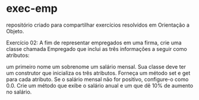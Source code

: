 # exec-emp
repositório criado para compartilhar exercícios resolvidos em Orientação a Objeto.

Exercício 02: A fim de representar empregados em uma firma, crie uma classe chamada Empregado que inclui as três informações a seguir como atributos:

um primeiro nome
um sobrenome
um salário mensal.
Sua classe deve ter um construtor que inicializa os três atributos.
 Forneça um método set e get para cada atributo. 
Se o salário mensal não for positivo, configure-o como 0.0. 
Crie um método que exibe o salário anual e um que dê 10% de aumento no salário.
